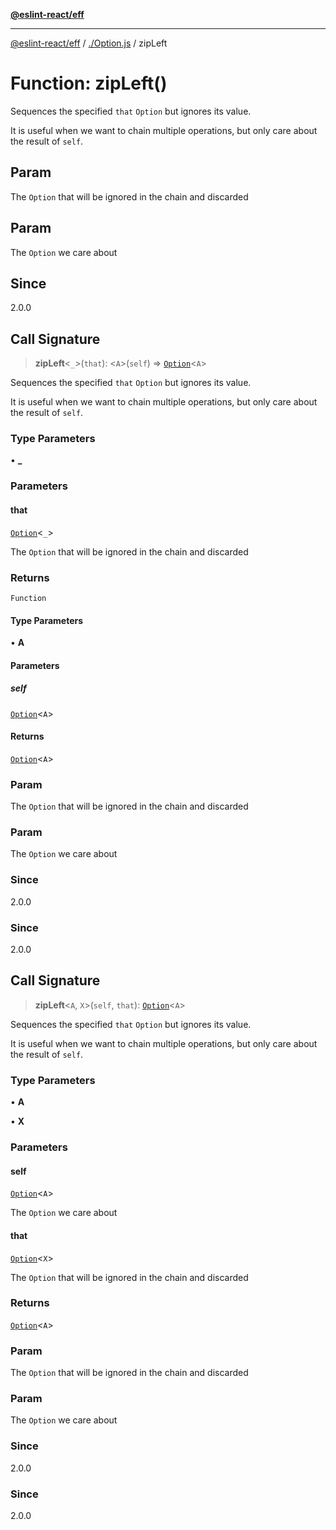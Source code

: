 [**@eslint-react/eff**](../../README.md)

***

[@eslint-react/eff](../../README.md) / [./Option.js](../README.md) / zipLeft

# Function: zipLeft()

Sequences the specified `that` `Option` but ignores its value.

It is useful when we want to chain multiple operations, but only care about the result of `self`.

## Param

The `Option` that will be ignored in the chain and discarded

## Param

The `Option` we care about

## Since

2.0.0

## Call Signature

> **zipLeft**\<`_`\>(`that`): \<`A`\>(`self`) => [`Option`](../type-aliases/Option.md)\<`A`\>

Sequences the specified `that` `Option` but ignores its value.

It is useful when we want to chain multiple operations, but only care about the result of `self`.

### Type Parameters

• **_**

### Parameters

#### that

[`Option`](../type-aliases/Option.md)\<`_`\>

The `Option` that will be ignored in the chain and discarded

### Returns

`Function`

#### Type Parameters

• **A**

#### Parameters

##### self

[`Option`](../type-aliases/Option.md)\<`A`\>

#### Returns

[`Option`](../type-aliases/Option.md)\<`A`\>

### Param

The `Option` that will be ignored in the chain and discarded

### Param

The `Option` we care about

### Since

2.0.0

### Since

2.0.0

## Call Signature

> **zipLeft**\<`A`, `X`\>(`self`, `that`): [`Option`](../type-aliases/Option.md)\<`A`\>

Sequences the specified `that` `Option` but ignores its value.

It is useful when we want to chain multiple operations, but only care about the result of `self`.

### Type Parameters

• **A**

• **X**

### Parameters

#### self

[`Option`](../type-aliases/Option.md)\<`A`\>

The `Option` we care about

#### that

[`Option`](../type-aliases/Option.md)\<`X`\>

The `Option` that will be ignored in the chain and discarded

### Returns

[`Option`](../type-aliases/Option.md)\<`A`\>

### Param

The `Option` that will be ignored in the chain and discarded

### Param

The `Option` we care about

### Since

2.0.0

### Since

2.0.0
